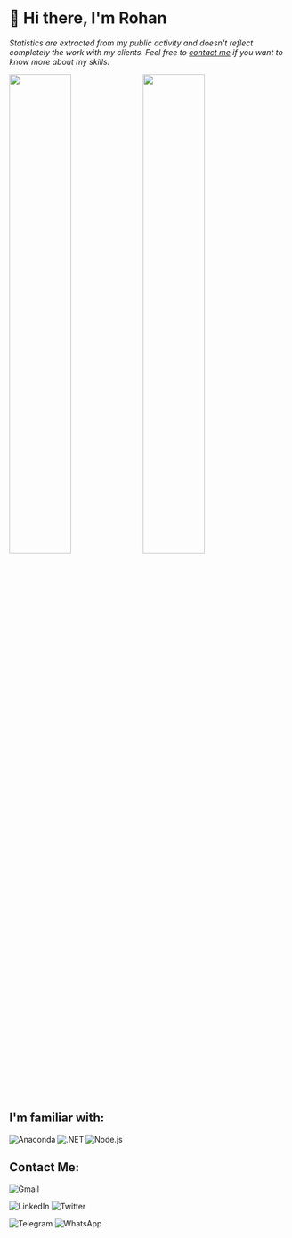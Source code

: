 # 👋 Hi there, I'm Rohan
<p>
  <i>Statistics are extracted from my public activity and doesn't reflect completely the work with my clients. Feel free to <a href="" target="_blank">contact me</a> if you want to know more about my skills.</i>
</p>

<img align="left" width="47%" src="https://github-readme-stats.vercel.app/api?username=rohanlaub&show_icons=true&theme=gruvbox" />
<img width="47%" src="https://github-readme-stats.vercel.app/api/top-langs/?username=rohanlaub&layout=compact" />

## I'm familiar with:
<img align="left" alt="Anaconda" src="https://img.shields.io/badge/Anaconda-%2344A833.svg?style=for-the-badge&logo=anaconda&logoColor=white"/>
<img align="left" alt=".NET" src="https://img.shields.io/badge/.NET-5C2D91?style=for-the-badge&logo=.net&logoColor=white"/>
<img alt="Node.js" src="https://img.shields.io/badge/node.js-6DA55F?style=for-the-badge&logo=node.js&logoColor=white"/>

## Contact Me:
![Gmail](https://img.shields.io/badge/Gmail-D14836?style=for-the-badge&logo=gmail&logoColor=white)

![LinkedIn](https://img.shields.io/badge/linkedin-%230077B5.svg?style=for-the-badge&logo=linkedin&logoColor=white)
![Twitter](https://img.shields.io/badge/Twitter-%231DA1F2.svg?style=for-the-badge&logo=Twitter&logoColor=white)

![Telegram](https://img.shields.io/badge/Telegram-2CA5E0?style=for-the-badge&logo=telegram&logoColor=white)
![WhatsApp](https://img.shields.io/badge/WhatsApp-25D366?style=for-the-badge&logo=whatsapp&logoColor=white)
